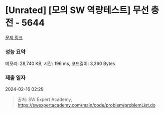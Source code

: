 # [Unrated] [모의 SW 역량테스트] 무선 충전 - 5644 

[문제 링크](https://swexpertacademy.com/main/code/problem/problemDetail.do?contestProbId=AWXRDL1aeugDFAUo) 

### 성능 요약

메모리: 28,740 KB, 시간: 196 ms, 코드길이: 3,360 Bytes

### 제출 일자

2024-02-16 02:29



> 출처: SW Expert Academy, https://swexpertacademy.com/main/code/problem/problemList.do